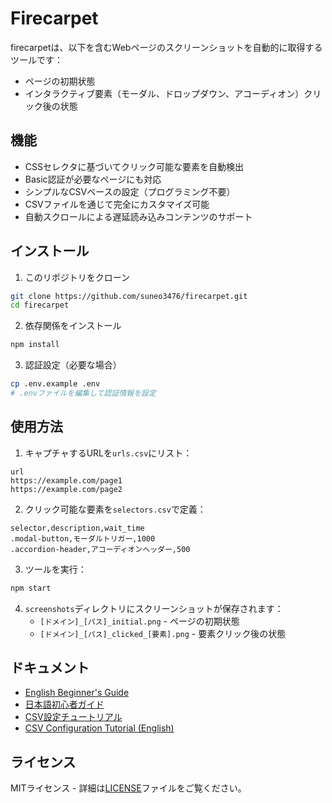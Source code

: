 # Firecarpet

firecarpetは、以下を含むWebページのスクリーンショットを自動的に取得するツールです：
- ページの初期状態
- インタラクティブ要素（モーダル、ドロップダウン、アコーディオン）クリック後の状態

## 機能

- CSSセレクタに基づいてクリック可能な要素を自動検出
- Basic認証が必要なページにも対応
- シンプルなCSVベースの設定（プログラミング不要）
- CSVファイルを通じて完全にカスタマイズ可能
- 自動スクロールによる遅延読み込みコンテンツのサポート

## インストール

1. このリポジトリをクローン
```bash
git clone https://github.com/suneo3476/firecarpet.git
cd firecarpet
```

2. 依存関係をインストール
```bash
npm install
```

3. 認証設定（必要な場合）
```bash
cp .env.example .env
# .envファイルを編集して認証情報を設定
```

## 使用方法

1. キャプチャするURLを`urls.csv`にリスト：
```csv
url
https://example.com/page1
https://example.com/page2
```

2. クリック可能な要素を`selectors.csv`で定義：
```csv
selector,description,wait_time
.modal-button,モーダルトリガー,1000
.accordion-header,アコーディオンヘッダー,500
```

3. ツールを実行：
```bash
npm start
```

4. `screenshots`ディレクトリにスクリーンショットが保存されます：
   - `[ドメイン]_[パス]_initial.png` - ページの初期状態
   - `[ドメイン]_[パス]_clicked_[要素].png` - 要素クリック後の状態

## ドキュメント

- [English Beginner's Guide](docs/beginner-guide-en.md)
- [日本語初心者ガイド](docs/beginner-guide-ja.md)
- [CSV設定チュートリアル](docs/csv-tutorial-ja.md)
- [CSV Configuration Tutorial (English)](docs/csv-tutorial.md)

## ライセンス

MITライセンス - 詳細は[LICENSE](LICENSE)ファイルをご覧ください。
